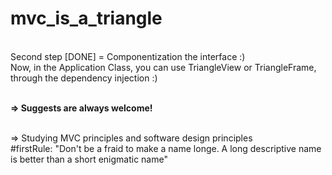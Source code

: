 # mvc_is_a_triangle



<br>Second step [DONE] = Componentization the interface :)
<br>Now, in the Application Class, you can use TriangleView or TriangleFrame, through the dependency injection :)

<br> <b> => Suggests are always welcome!</b>


<br>=> Studying MVC principles and software design principles
<br>#firstRule: "Don't be a fraid to make a name longe. A long descriptive name is better than a short enigmatic name"
